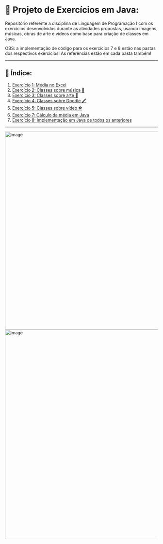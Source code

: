 # 🧠 Projeto de Exercícios em Java:

Repositório referente a disciplina de Linguagem de Programação I com os exercícios desenvolvidos durante as atividades propostas, usando imagens, músicas, obras de arte e vídeos como base para criação de classes em Java.

OBS: a implementação de código para os exercícios 7 e 8 estão nas pastas dos respectivos exercícios! As referências estão em cada pasta também!

---

## 📌 Índice:

1. [Exercício 1: Média no Excel](#exercício-1-média-no-excel)
2. [Exercício 2: Classes sobre música 🎵](#exercício-2-classes-sobre-música)
3. [Exercício 3: Classes sobre arte 🎨](#exercício-3-classes-sobre-arte)
4. [Exercício 4: Classes sobre Doodle 🖍️](#exercício-4-classes-sobre-doodle)
5. [Exercício 5: Classes sobre vídeo ⚽](#exercício-5-classes-sobre-vídeo)
6. [Exercício 7: Cálculo da média em Java](#exercício-7-cálculo-da-média-em-java)
7. [Exercício 8: Implementação em Java de todos os anteriores](#exercício-8-implementação-em-java-dos-exercícios)

---



















<img width="1503" height="653" alt="image" src="https://github.com/user-attachments/assets/6b93151f-b34d-46e6-be63-7361c1bb723d" />
<img width="1501" height="691" alt="image" src="https://github.com/user-attachments/assets/7faf8d7c-1950-4f13-a7d2-9b1b65ea1288" />




